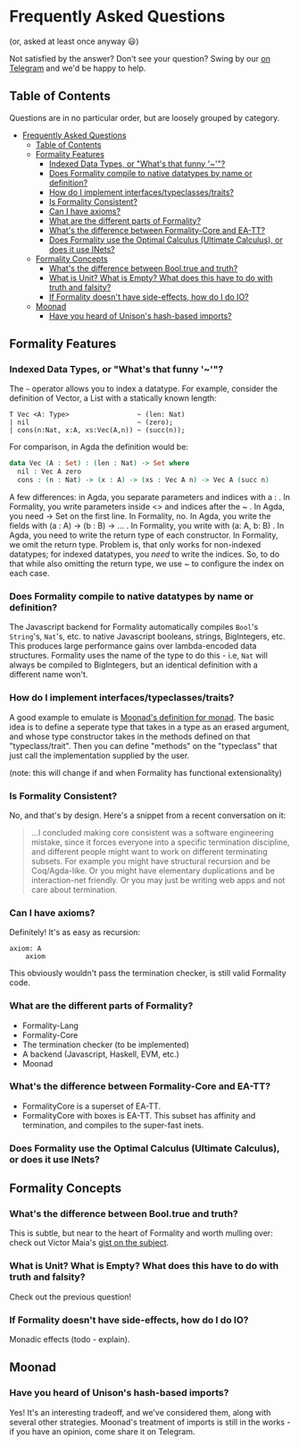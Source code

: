 # Frequently Asked Questions
(or, asked at least once anyway 😃)

Not satisfied by the answer? Don't see your question? Swing by our
[on Telegram](https://t.me/formality_lang) and we'd be happy to help.

## Table of Contents

Questions are in no particular order, but are loosely grouped
by category.

- [Frequently Asked Questions](#frequently-asked-questions)
  - [Table of Contents](#table-of-contents)
  - [Formality Features](#formality-features)
    - [Indexed Data Types, or "What's that funny '~'"?](#indexed-data-types-or-whats-that-funny-)
    - [Does Formality compile to native datatypes by name or definition?](#does-formality-compile-to-native-datatypes-by-name-or-definition)
    - [How do I implement interfaces/typeclasses/traits?](#how-do-i-implement-interfacestypeclassestraits)
    - [Is Formality Consistent?](#is-formality-consistent)
    - [Can I have axioms?](#can-i-have-axioms)
    - [What are the different parts of Formality?](#what-are-the-different-parts-of-formality)
    - [What's the difference between Formality-Core and EA-TT?](#whats-the-difference-between-formality-core-and-ea-tt)
    - [Does Formality use the Optimal Calculus (Ultimate Calculus), or does it use INets?](#does-formality-use-the-optimal-calculus-ultimate-calculus-or-does-it-use-inets)
  - [Formality Concepts](#formality-concepts)
    - [What's the difference between Bool.true and truth?](#whats-the-difference-between-booltrue-and-truth)
    - [What is Unit? What is Empty? What does this have to do with truth and falsity?](#what-is-unit-what-is-empty-what-does-this-have-to-do-with-truth-and-falsity)
    - [If Formality doesn't have side-effects, how do I do IO?](#if-formality-doesnt-have-side-effects-how-do-i-do-io)
  - [Moonad](#moonad)
    - [Have you heard of Unison's hash-based imports?](#have-you-heard-of-unisons-hash-based-imports)

## Formality Features
### Indexed Data Types, or "What's that funny '~'"?
The `~` operator allows you to index a datatype. For example, 
consider the definition of Vector, a List with a statically
known length:
```
T Vec <A: Type>                 ~ (len: Nat)
| nil                           ~ (zero);
| cons(n:Nat, x:A, xs:Vec(A,n)) ~ (succ(n));
```

For comparison, in Agda the definition would be:

```agda
data Vec (A : Set) : (len : Nat) -> Set where
  nil : Vec A zero
  cons : (n : Nat) -> (x : A) -> (xs : Vec A n) -> Vec A (succ n)
```
A few differences: in Agda, you separate parameters and indices with a : . In Formality, you write parameters inside <> and indices after the ~ . In Agda, you need -> Set on the first line. In Formality, no. In Agda, you write the fields with (a : A) -> (b : B) -> ... . In Formality, you write with (a: A, b: B) . In Agda, you need to write the return type of each constructor. In Formality, we omit the return type. Problem is, that only works for non-indexed datatypes; for indexed datatypes, you *need* to write the indices. So, to do that while also omitting the return type, we use ~ to configure the index on each case.

### Does Formality compile to native datatypes by name or definition?

The Javascript backend for Formality automatically compiles `Bool`'s
`String`'s, `Nat`'s, etc. to native Javascript booleans, strings, BigIntegers, etc.
This produces large performance gains over lambda-encoded data structures.
Formality uses the name of the type to do this - i.e, `Nat` will always be compiled
to BigIntegers, but an identical definition with a different name won't.

### How do I implement interfaces/typeclasses/traits?

A good example to emulate is [Moonad's definition for monad](https://github.com/moonad/Moonad/blob/master/lib/Monad.fm). The basic idea is to define a seperate type that
takes in a type as an erased argument, and whose type constructor takes in the methods
defined on that "typeclass/trait". Then you can define "methods" on the "typeclass"
that just call the implementation supplied by the user.

(note: this will change if and when Formality has functional extensionality)

### Is Formality Consistent?

No, and that's by design. Here's a snippet from a recent conversation on it:

> ...I concluded making core consistent was a software engineering mistake, since it forces everyone into a specific termination discipline, and different people might want to work on different terminating subsets. For example you might have structural recursion and be Coq/Agda-like. Or you might have elementary duplications and be interaction-net friendly. Or you may just be writing web apps and not care about termination.

### Can I have axioms?

Definitely! It's as easy as recursion:

```
axiom: A
    axiom
```

This obviously wouldn't pass the termination checker, is still valid Formality code.

### What are the different parts of Formality?
- Formality-Lang
- Formality-Core
- The termination checker (to be implemented)
- A backend (Javascript, Haskell, EVM, etc.)
- Moonad

### What's the difference between Formality-Core and EA-TT?
- FormalityCore is a superset of EA-TT.
- FormalityCore with boxes is EA-TT. This subset has affinity and termination, and compiles to the super-fast inets.

### Does Formality use the Optimal Calculus (Ultimate Calculus), or does it use INets?

## Formality Concepts

### What's the difference between Bool.true and truth?

This is subtle, but near to the heart of Formality and worth mulling over:
check out Victor Maia's [gist on the subject](https://gist.github.com/MaiaVictor/6f0ad6665bcefc6cd2997538e7c6c185).


### What is Unit? What is Empty? What does this have to do with truth and falsity?
Check out the previous question! 

### If Formality doesn't have side-effects, how do I do IO?

Monadic effects (todo - explain).

## Moonad

### Have you heard of Unison's hash-based imports?

Yes! It's an interesting tradeoff, and we've considered them, along with several other
strategies. Moonad's treatment of imports is still in the works - if you have
an opinion, come share it on Telegram.

